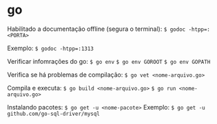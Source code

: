 # go

Habilitado a documentação offline (segura o terminal):
`$ godoc -htpp=:<PORTA>`

Exemplo:
`$ godoc -htpp=:1313`

Verificar infomrações do go:
`$ go env`
`$ go env GOROOT`
`$ go env GOPATH`

Verifica se há problemas de compilação:
`$ go vet <nome-arquivo.go>`

Compila e executa:
`$ go build <nome-arquivo.go>`
`$ go run <nome-arquivo.go>`

Instalando pacotes:
`$ go get -u <nome-pacote>`
Exemplo:
`$ go get -u github.com/go-sql-driver/mysql`
